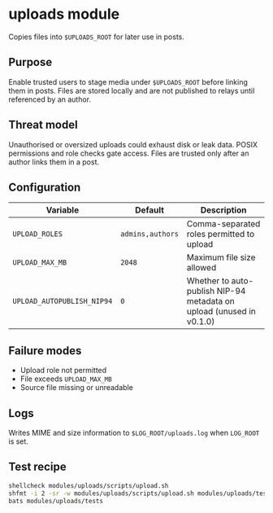 # uploads module

Copies files into `$UPLOADS_ROOT` for later use in posts.

## Purpose
Enable trusted users to stage media under `$UPLOADS_ROOT` before linking them in posts. Files are stored locally and are not published to relays until referenced by an author.

## Threat model
Unauthorised or oversized uploads could exhaust disk or leak data. POSIX permissions and role checks gate access. Files are trusted only after an author links them in a post.

## Configuration
| Variable | Default | Description |
| -------- | ------- | ----------- |
| `UPLOAD_ROLES` | `admins,authors` | Comma-separated roles permitted to upload |
| `UPLOAD_MAX_MB` | `2048` | Maximum file size allowed |
| `UPLOAD_AUTOPUBLISH_NIP94` | `0` | Whether to auto-publish NIP-94 metadata on upload (unused in v0.1.0) |

## Failure modes
- Upload role not permitted
- File exceeds `UPLOAD_MAX_MB`
- Source file missing or unreadable

## Logs
Writes MIME and size information to `$LOG_ROOT/uploads.log` when `LOG_ROOT` is set.

## Test recipe
```bash
shellcheck modules/uploads/scripts/upload.sh
shfmt -i 2 -sr -w modules/uploads/scripts/upload.sh modules/uploads/tests/*.bats
bats modules/uploads/tests
```
